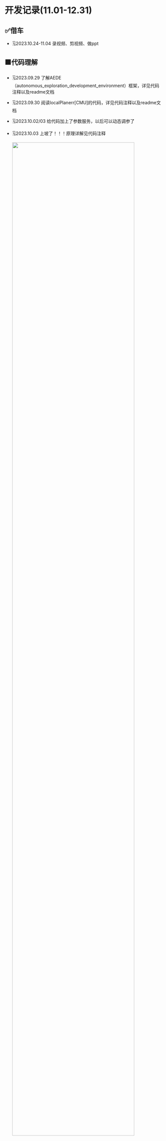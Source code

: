 # 开发记录(11.01-12.31)

## ✅借车

- 🗓️2023.10.24-11.04 录视频、剪视频、做ppt
  
## 🟩代码理解

- 🗓️2023.09.29 了解AEDE（autonomous_exploration_development_environment）框架，详见代码注释以及readme文档
- 🗓️2023.09.30 阅读localPlanerr[CMU]的代码，详见代码注释以及readme文档
- 🗓️2023.10.02/03 给代码加上了参数服务，以后可以动态调参了
- 🗓️2023.10.03 上坡了！！！原理详解见代码注释

    <img src="./pic/slope.png"  width="90%">

        🌟🌟🌟**经验之谈** 强烈推荐所有需要调参的包都加上ROS的参
        数服务，示例可以在24赛季修改过的ADED包中或者pcl_cloud包中
        找到。调参都在rqt_parameter_reconfigure中进行。
        （对于ROS1参数服务写起来比较麻烦，懒得写了）

- 🗓️2023.09.29 阅读CMU导航算法系列论文，感触不深
- 🗓️2023.10.05-07 terrain_analysis, local_planner原理和参数理解，理解后才能修改源码，加入对全向轮的支持。
- 🗓️2023.10.07/08 主要在看local_planner和terrain_analysis的博客、代码和论文，详见代码注释
- 🗓️2023.10.24 继续看local_planner，增加了代码注释；发现local_planner在避障上做得比较粗糙，没有像nav2一样为机器人增加footprint、给地图加膨胀层。可以考虑把nav2的思想加入到local_planner中，比如模仿nav2为地图加一个膨胀层，可以用/add_obstacle话题实现（弃用）
- 🗓️2023.10.26 （接上）通过调参或许能实现差不多的避障效果
- 🗓️2023.11.10 （接上）避障也可以通过高速率的路径规划模块来实现，比如说对于far_planner这种基于可视图的导航，会将角点向外拉出半个机器人的距离，来实现避障，类似于栅格地图膨胀层的作用。再次，AEDE中的localplanner的避障是没有考虑机器人自身大小的。

## ✅整理代码仓库、写文档

- 🗓️2023.11.11 备份、删除多余模块、整理docker制品库

## ✅电控联调

- 🗓️2023.09.24
- 电控通信完成
- 可以使用navigation中的odometryCalibration launch测试车速执行是否如预期
- 实车通信测试

    <img src="./pic/real_robot.png"  width="90%">

- 🗓️2023.10.10 想换老底盘，准备好了联调用的代码
- 🗓️2023.10.15-26 老底盘联调未完成
- 🗓️2023.11.11 老底盘和UA车都调通了

## ✅雷达倒挂的机械问题

- 🗓️2023.11.14 和机械沟通了一下雷达安装的一些问题，发现机械哥并不知道雷达需要什么，所以给基本科普了一下工作原理，写了个简单的文档
- 🌟🌟🌟**沟通很重要哇**🌟🌟🌟
- 🗓️2023.11.15 雷达装好，真不错！

    <img src="./pic/flipped_lidar.jpg"  width="45%"><img src="./pic/1115test.png"  width="45%">

- 🗓️2023.11.17 雷达装在高处，底盘传上去的震动会比较大，特别是急停的时候，所以雷达内的IMU会处于一个小幅度高速震动的状态中，可能会导致FAST_LIO跑飞。加了互补滤波器以后效果好多了。后面机械上悬挂可能效果会更好。
    
## 🟩 [调参笔记](../Robotics/Navigation/farplanner_param.rst)

- 🗓️2023.09.29 逐步生产中

## 🟩 实车测试、调参

<span style="color:RGB(255,10,10); font-weight: 900;">！！！思路是从简单到复杂一步一步调试！！！</span>


### ✅ 跑通系统

- 🗓️2023.10.29 FAST_LIO定位+ICP重定位+Local_Planner+Far_Planner在预先建好的可视图中导航，系统跑通

    <img src="./pic/sys.gif"  width="90%">
    
    (最后导航有一点抽搐是因为local_planner的参数还没有调好)
  
#### ✅**定位部分**：fastlio没什么大问题
  
#### ✅**Controller**: local planner

- 🗓️2023.10.01 localPlanner原地转圈：看了社区里别人的方法，应该可以通过调大dirdiffthre来解决
        
- 🗓️2023.10.02 破案了，原地转圈是因为mid360方向装反了。

    <img src="./pic/far_planner_indoor.gif"  width="90%">

- 🗓️2023.10.03 实车效果也不错，速度上有高速导航的可能性

    <img src="./pic/local_planner.gif"  width="90%">

- 🗓️2023.10.03 对于在正左方，正右方的坐标点，运行比较别扭；与仿真内的运行情况对比，感觉问题可能是输出速度太小，电机扭矩问题造成的，车动不了。

- 🗓️2023.10.29 全向调通

#### ✅**Planner**: far-planner
    
- 🗓️2023.10.02 后期可以看到地图出现了一些问题，可能是因为Fast_lioZ轴飘了

    <img src="./pic/far_plannerx3.gif"  width="90%">

     
#### ✅**重定位：ICP**
    
- 使用dll的话，tf树逻辑应该是这样的
    - fast_lio: odom->sensor
    - dll: sensor->map
- dll对初始点的要求比较严格，icp鲁棒但是很耗算力

    <img src="./pic/dll_real.gif"  width="90%">

- 🗓️2023.10.25-27 测试加上DLL，效果仍然不好，非常飘
- 🗓️2023.10.29 发现之前的使用方式有一点问题，改正过来以后测试了ICP和DLL的重定位效果。DLL真的不如ICP吗！

    <img src="./pic/dll.gif"  width="30%"><img src="./pic/dll_imu.gif"  width="30%"><img src="./pic/icp.gif"  width="30%">

    __________________ DLL  ____________________________  DDL+IMU  ____________________________  ICP  __________________

- 🗓️2023.11.03-05 使用ICP虽然配的准，但是速度很慢，发布tf的速率太低，估计是连5hz都达不到，达不到导航要求的消息速率，已经影响了路径追踪了。

    <img src="./pic/icp+err.gif"  width="90%">

#### 改进方向

1.测试FAST_LIO_LOCALIZATION
2.改变DLL的使用方式，生成的八叉树地图不应该把地板和天花板滤掉，不然会影响z轴上的定位，目前DLL会飘也可能是八叉树地图没有处理好的原因
3.Controller做得不够精致，需要改进一下
  
### ✅ 复杂路面、动态场景+其他的改进

#### ✅动态避障
  
- 🗓️2023.10.21-22 效果在视频里，比较别扭，需要调参
- 🗓️2023.10.29 写了一个巡航的demo，用于测试动态避障，漫漫调参路😭😭😭
    
    <img src="./pic/patrol.gif"  width="90%">
    
- 🗓️2023.11.05 调参不是解决问题的最终方法，决定爆改一下local_planner

- 🗓️2023.12.08 测试动态避障，貌似没什么问题
    
#### 🟩狭窄通道、近距离绕过障碍物
  
- 🗓️2023.10.25-27 实现更精细的避障，进一步理解了相关参数，编写调参记录

    <img src="./pic/avoid.gif"  width="90%">可以看到在找路上花了很多时间，一旦找到了还是可以很快到达的

- 🗓️2023.10.29 通过狭窄通道+全向运动

    <img src="./pic/narrow_omni.gif"  width="90%">

- 🗓️2023.11.09 mid360扫描不到比自己低的障碍物是一个很大的问题，尽早把雷达倒挂过来测试把

#### 🟩定位：PointLio

- 雷达挂高以后，IMU抖动得比较严重，FAST_LIO跑飞的情况更容易发生了，可能是官步的悬挂不够好
- 🗓️2023.11.27 Point-Lio测试，🐂🐂🐂，换方案！！！

    <img src="./pic/point_lio_no_filter.gif"  width="90%">

- 🗓️2023.11.27-12.07 迁移Point-Lio到ROS2，滤波器的更新一直有问题
- 🗓️2023.12.10 迁移完成！！！问题出在指针类型上，作者使用了const指针来防止指针被修改，但是在迁移的时候没有注意到这一点，用了普通指针，导致滤波器的更新出现了问题。
- 关于ROS1 const指针的一些说明[what-is-constptr](https://answers.ros.org/question/212857/what-is-constptr/)
- 官方的指针说明[Pointer types](https://design.ros2.org/articles/generated_interfaces_cpp.html)

#### ✅地形分析与上坡

- 🗓️2023.11.03 小车成功上15°坡面
  
    <img src="./pic/slope.gif"  width="90%">

- 🗓️2023.10.21 terrain_analysis中裁剪掉车体内的点云

- 🗓️2023.11.15-18 可以把点云放到CloudCompare中进行滤波，得到一个理想的点云再导入系统中处理，主要是用到这两个工具：
  - SOR滤波(Statistical Outlier Removal):Tools->clean->SOR filter，对离群点进行滤波
  - 分割:Tools->Segmentation->Label Connected Components，如果有比较大块的离群点，可以用这个分割出来，然后删除

    <img src="./pic/cc.png"  width="90%">

- 🗓️2023.11.15-18 将terrain_analysis_ext做成离线的了，一方面减轻实时运行的负担，一方面保证稳定性，还可以离线处理点云，查看visiblity graph的构建效果。
- 发现两个需要改进的问题：
  - 可以看到有一些很薄的墙壁无法被构建出来，terrain_analysis是有正确识别的但可视图中却没有，很可能是far_planner在对点云进行滤波的时候把这些点滤掉了，后面需要改一下点云转图像然后图像处理的部分。
  - terrain_analysis_ext的分析效果没有terrain_analysis好，可以看到在上坡的地方有锯齿出现，后面需要改一下terrain_analysis_ext的代码，或者直接用terrain_analysis的代码。

    <img src="./pic/terrain.png"  width="45%"><img src="./pic/visi.png"  width="44%">

- 🗓️2023.11.18 为FAST_LIO加入裁剪点云功能，以去除车体内的点云，不然建出来的图里面会有车子经过的轨迹

- 🗓️2023.11.24 terrain_analysis_ext改进（接上上）
  - terrain_analysis和terrain_analysis_ext有不同的超参数，terrain_analysis_ext中的体素格更大，分析得也就比较粗糙，导致了锯齿的出现，改了一下超参就好了。
  - 调参以后far_planner中还是不能很好的提取多边形。可以看到在对点云进行图形学处理的时候，是只有左图中红色的部分会被放进去处理。对于矮小的墙壁，加上只扫描了一个面，点云的数量就太少了，再模糊一下，处理一下，几乎就没有了。

    <img src="./pic/terrain_analysis_ext_imporved.png"  width="41%"><img src="./pic/countour_extrac.png"  width="45%">


- 🗓️2023.11.27 对于更加陡峭的坡面，如果不调整上坡的角度，可能会出现车轮悬空的情况，所以还是要进行一下坡面的分析
- ❌第一个想法是将开启use_sorting和不开启use_sorting的分析结果相减，获得坡面的点云。效果并不好。

    <img src="./pic/subtract_slope.png"  width="90%">

- ✔️第二个想法是计算路径内点云的法线
  
    <img src="./pic/slope_analysis.png"  width="90%">

    得到了对应的坡度，还是比较准确的。(对于离群点需要滤波，不然会干扰分析)

    <img src="./pic/slope_est.png"  width="60%"><img src="./pic/compass1.jpg"  width="15%">

    <img src="./pic/slope_est2.png"  width="67%"><img src="./pic/compass2.jpg"  width="15%">

- 🗓️2023.11.27 哨兵会调整角度上坡啦！

#### ✅重定位与上坡: DLL

- 🗓️2023.11.06-09 测试FAST_LIO_LOCALIZATION 还是没有成功，怎么给初始点都不对。
- 🗓️2023.11.06-09 给DLL做定位的八叉树地图留下天花板以后，z轴不怎么飘了，跑得也挺稳的。请教了顾昊，说是DLL很迷，建议使用ICP或NDT,但根据DLL的论文所述以及实际的测试，ICP更耗算力。在DLL还没出问题之前还是优先DLL把。
- 🗓️2023.11.09 发现DLL在上坡的时候会出现pitch对不上的问题，会导致提供给导航的里程计信息有错，这和DLL使用了imu数据做roll和pitch的计算有关。顾昊的建议是给imu数据加上互补滤波，然后在dll中将use_imu设为true,（可能还要调一下use_increasement?）。但是发现把use_imu设置为false以后（也就是使用fastlio发布的tf来做roll和pitch的计算），问题也解决了。

    <img src="./pic/error_dll.png"  width="90%">

- 🗓️2023.11.18-20 在小车上测试的时候用的是原版ROS1的DLL，使用方法正确以后效果是很不错的。但是使用了TUP开源的DLL以后就开始出现问题，怀疑是迁移没做好，就自己迁移了，感觉恢复了DLL在ROS1的荣光！

#### ✅雷达倒挂的问题

- 🗓️2023.11.16 雷达倒挂后确实出现了一些问题，龙sir留下来的代码有一些bug,tf的发布有问题，导致了坐标系的抽搐（非常感谢顾昊大佬的关心🌹🌹🌹）

    <img src="./pic/tf_error.gif"  width="90%">

- 关于地图反过来和tf树的一些问题：
  - livox_ros_driver2的问题：把雷达倒挂过来，livox_ros_driver发布出来的点云居然没有倒过来，不知道是不是算法对点云做了什么处理
  - 反过来的地图：因此产生的问题就是fast_lio建出来的地图是反的。因为fast_lio将odom和camera_init初始化在同一点。解决的方法是让fast_lio和livox_ros_driver2在odom_flipped和sensor_flipped坐标系下工作，再增加两个sensor到sensor_flipped和odom_flipped的tf树，这样就可以得到正向的tf树了。
  - Computational Cost:需要注意的是，如此，fast_lio发布的点云数据就是在odom_flipped坐标系下的了（cloud_registered_body在sensor_flipped坐标系下），如果后面的模块对数据的frame_id有要求，需要做相应的修改，并且要注意相应产生的计算消耗，因为有可能会为了把点云转到必要的坐标系而进行太多的点云遍历，导致计算量过大。
  - TF Tree:tf2_ros的static_transform_publisher有一些神奇的特性，明明发布了坐标系，但是就是不工作，tf树连不起来。有可能是frame_id和child_frame_id写反了，改过来也许就能解决问题，但还不知道是为什么。（就比如说fast_lio发布odom_flipped到sensor_flipped的变换，一个static_transform_publisher发布--frame-id odom --child-frame-id odom_flipped --qx 1.0 --qw 0.0，另一个static_transform_publisher发布--frame-id sensor --child-frame-id sensor_flipped --qx 1.0 --qw 0.0，就会出现tf树连不上的问题，但是把sensor和sensor_flipped换一下位置，问题就解决了，好像有点道理，但不知道为什么）

## 🟩 哨兵决策

- 🗓️2023.10.21-22 迁移代码、决策接口、GUI
  
    <img src="./pic/bt.gif"  width="90%">

- 🗓️2023.11.05 改进决策模块，联盟赛用的行为树写了个基本的demo

    <img src="./pic/decision1.gif"  width="90%">

    <img src="./pic/rmul_bt.png"  width="90%">

- 🗓️2023.11.22 导航接入决策，巡航DEMO跑通

- 🗓️2023.12.1 追击节点开发

    假定目标在（1，1），红色的点是备选攻击点。颜色越浅，距离哨兵越近；点越小，这一点到目标的直线路径上障碍物越少。最终选取的攻击点如图绿色点所示。

    <img src="./pic/attack_pose.png"  width="90%">

- 🗓️2023.12.09 联盟赛决策基本开发完成，在仿真中通过测试

## ✅赛季规划

- 🗓️2023.10.28-29
